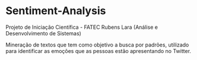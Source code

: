 # Sentiment-Analysis

Projeto de Iniciação Científica - FATEC Rubens Lara (Análise e Desenvolvimento de Sistemas) 

Mineração de textos que tem como objetivo a busca por padrões, utilizado para identificar as emoções que as pessoas estão apresentando no Twitter. 

